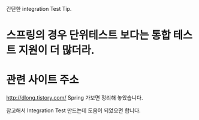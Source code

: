 간단한 integration Test Tip.

# 스프링의 경우 단위테스트 보다는 통합 테스트 지원이 더 많더라.
# 관련 사이트 주소

http://dlong.tistory.com/
Spring 가보면 정리해 놓았습니다.


참고해서 Integration Test 만드는데 도움이 되었으면 합니다.